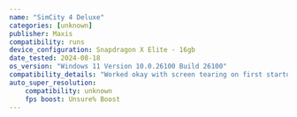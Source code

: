 ```yaml
---
name: "SimCity 4 Deluxe"
categories: [unknown]
publisher: Maxis
compatibility: runs
device_configuration: Snapdragon X Elite - 16gb
date_tested: 2024-08-18
os_version: "Windows 11 Version 10.0.26100 Build 26100"
compatibility_details: "Worked okay with screen tearing on first startup. However, saving and quitting seems to result in crashing when reloading and sometimes fully shutting down the computer. Technically does run."
auto_super_resolution:
    compatibility: unknown
    fps boost: Unsure% Boost
---
```

